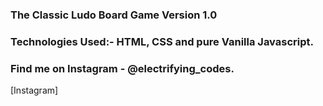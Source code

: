### The Classic Ludo Board Game Version 1.0 

### Technologies Used:- HTML, CSS and pure Vanilla Javascript.

### Find me on Instagram - @electrifying_codes.

[Instagram]